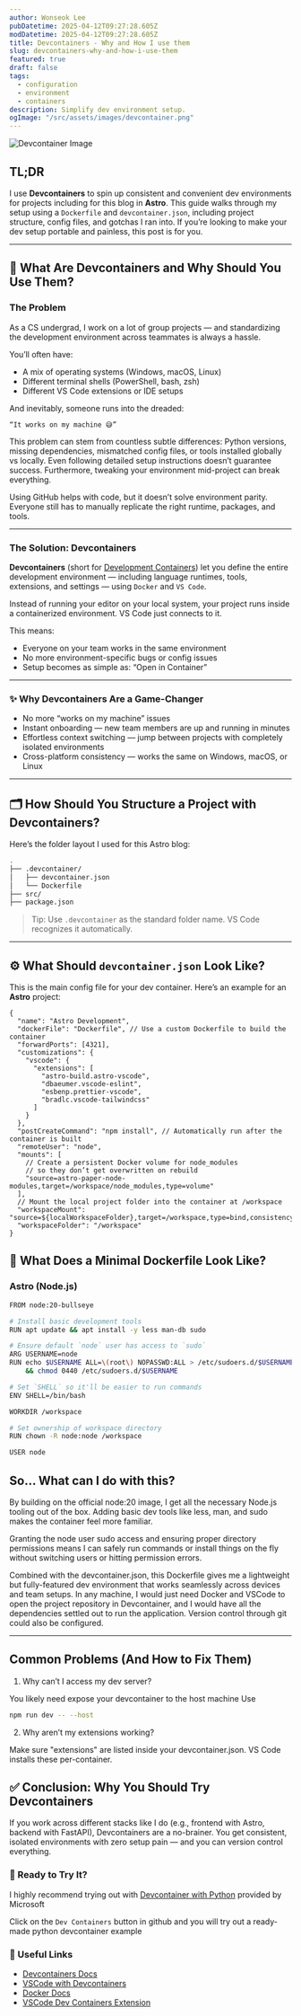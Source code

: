 ```yaml
---
author: Wonseok Lee
pubDatetime: 2025-04-12T09:27:28.605Z
modDatetime: 2025-04-12T09:27:28.605Z
title: Devcontainers - Why and How I use them
slug: devcontainers-why-and-how-i-use-them
featured: true
draft: false
tags:
  - configuration
  - environment
  - containers
description: Simplify dev environment setup.
ogImage: "/src/assets/images/devcontainer.png"
---
```


![Devcontainer Image](../../assets/images/devcontainer.png)

## TL;DR

I use **Devcontainers** to spin up consistent and convenient dev environments for projects including for this blog in **Astro**. This guide walks through my setup using a `Dockerfile` and `devcontainer.json`, including project structure, config files, and gotchas I ran into. If you’re looking to make your dev setup portable and painless, this post is for you.

---

## 🤔 What Are Devcontainers and Why Should You Use Them?

### The Problem

As a CS undergrad, I work on a lot of group projects — and standardizing the development environment across teammates is always a hassle.

You’ll often have:
- A mix of operating systems (Windows, macOS, Linux)
- Different terminal shells (PowerShell, bash, zsh)
- Different VS Code extensions or IDE setups

And inevitably, someone runs into the dreaded:

	“It works on my machine 😅”

This problem can stem from countless subtle differences: Python versions, missing dependencies, mismatched config files, or tools installed globally vs locally. Even following detailed setup instructions doesn’t guarantee success. Furthermore, tweaking your environment mid-project can break everything.

Using GitHub helps with code, but it doesn’t solve environment parity. Everyone still has to manually replicate the right runtime, packages, and tools.

---

### The Solution: Devcontainers

**Devcontainers** (short for [Development Containers](https://containers.dev/)) let you define the entire development environment — including language runtimes, tools, extensions, and settings — using `Docker` and `VS Code`.

Instead of running your editor on your local system, your project runs inside a containerized environment. VS Code just connects to it.

This means:
- Everyone on your team works in the same environment
- No more environment-specific bugs or config issues
- Setup becomes as simple as: “Open in Container”

---

### ✨ Why Devcontainers Are a Game-Changer
- No more “works on my machine” issues
- Instant onboarding — new team members are up and running in minutes
- Effortless context switching — jump between projects with completely isolated environments
- Cross-platform consistency — works the same on Windows, macOS, or Linux

---

## 🗂️ How Should You Structure a Project with Devcontainers?

Here’s the folder layout I used for this Astro blog:

```bash
.
├── .devcontainer/
│   ├── devcontainer.json
│   └── Dockerfile
├── src/
├── package.json
```

> Tip: Use `.devcontainer` as the standard folder name. VS Code recognizes it automatically.

---

## ⚙️ What Should `devcontainer.json` Look Like?

This is the main config file for your dev container. Here’s an example for an **Astro** project:

```jsonc
{
  "name": "Astro Development",
  "dockerFile": "Dockerfile", // Use a custom Dockerfile to build the container
  "forwardPorts": [4321],
  "customizations": {
    "vscode": {
      "extensions": [
        "astro-build.astro-vscode",
        "dbaeumer.vscode-eslint",
        "esbenp.prettier-vscode",
        "bradlc.vscode-tailwindcss"
      ]
    }
  },
  "postCreateCommand": "npm install", // Automatically run after the container is built
  "remoteUser": "node",
  "mounts": [
    // Create a persistent Docker volume for node_modules 
    // so they don’t get overwritten on rebuild
    "source=astro-paper-node-modules,target=/workspace/node_modules,type=volume"
  ],
  // Mount the local project folder into the container at /workspace
  "workspaceMount": "source=${localWorkspaceFolder},target=/workspace,type=bind,consistency=cached",
  "workspaceFolder": "/workspace"
}
```

## 🐋 What Does a Minimal Dockerfile Look Like?

### Astro (Node.js)
```bash
FROM node:20-bullseye

# Install basic development tools
RUN apt update && apt install -y less man-db sudo

# Ensure default `node` user has access to `sudo`
ARG USERNAME=node
RUN echo $USERNAME ALL=\(root\) NOPASSWD:ALL > /etc/sudoers.d/$USERNAME \
    && chmod 0440 /etc/sudoers.d/$USERNAME

# Set `SHELL` so it'll be easier to run commands
ENV SHELL=/bin/bash

WORKDIR /workspace

# Set ownership of workspace directory
RUN chown -R node:node /workspace

USER node
```

## So... What can I do with this?

By building on the official node:20 image, I get all the necessary Node.js tooling out of the box. Adding basic dev tools like less, man, and sudo makes the container feel more familiar. 

Granting the node user sudo access and ensuring proper directory permissions means I can safely run commands or install things on the fly without switching users or hitting permission errors. 

Combined with the devcontainer.json, this Dockerfile gives me a lightweight but fully-featured dev environment that works seamlessly across devices and team setups. In any machine, I would just need Docker and VSCode to open the project repository in Devcontainer, and I would have all the dependencies settled out to run the application. Version control through git could also be configured.


---

## Common Problems (And How to Fix Them)

1. Why can’t I access my dev server?

You likely need expose your devcontainer to the host machine
Use
```bash
npm run dev -- --host
```

2. Why aren’t my extensions working?

Make sure "extensions" are listed inside your devcontainer.json. VS Code installs these per-container.


## ✅ Conclusion: Why You Should Try Devcontainers

If you work across different stacks like I do (e.g., frontend with Astro, backend with FastAPI), Devcontainers are a no-brainer. You get consistent, isolated environments with zero setup pain — and you can version control everything.

### 🚀 Ready to Try It?

I highly recommend trying out with [Devcontainer with Python](https://github.com/microsoft/vscode-remote-try-python) provided by Microsoft

Click on the `Dev Containers` button in github and you will try out a ready-made python devcontainer example

###  🔗 Useful Links
- [Devcontainers Docs](https://containers.dev/overview)
- [VSCode with Devcontainers](https://code.visualstudio.com/docs/devcontainers/containers)
- [Docker Docs](https://docs.docker.com/)
- [VSCode Dev Containers Extension](https://marketplace.visualstudio.com/items?itemName=ms-vscode-remote.remote-containers)
